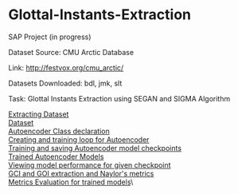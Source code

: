 # Glottal-Instants-Extraction
SAP Project (in progress)

Dataset Source: CMU Arctic Database 

Link: <href>http://festvox.org/cmu_arctic/</href>

Datasets Downloaded: bdl, jmk, slt

Task: Glottal Instants Extraction using SEGAN and SIGMA Algorithm

[Extracting Dataset](split_egg_waveform.py)\
[Dataset](Dataset)\
[Autoencoder Class declaration](segan_utils.py)\
[Creating and training loop for Autoencoder](train_gan.py)\
[Training and saving Autoencoder model checkpoints](train_autoencoder.ipynb)\
[Trained Autoencoder Models](models)\
[Viewing model performance for given checkpoint](view_performance.py)\
[GCI and GOI extraction and Naylor's metrics](sigma.py)\
[Metrics Evaluation for trained models](SIGMA_Algorithm.ipynb)\
